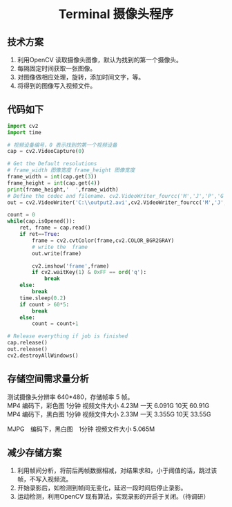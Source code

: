 # <center> Terminal 摄像头程序
## 技术方案
1. 利用OpenCV 读取摄像头图像，默认为找到的第一个摄像头。
2. 每隔固定时间获取一张图像。
3. 对图像做相应处理，旋转，添加时间文字，等。
4. 将得到的图像写入视频文件。


## 代码如下
```Python
import cv2
import time

# 视频设备编号，0 表示找到的第一个视频设备
cap = cv2.VideoCapture(0)

# Get the Default resolutions
# frame_width 图像宽度 frame_height 图像宽度
frame_width = int(cap.get(3))
frame_height = int(cap.get(4))
print(frame_height,'  ',frame_width)
# Define the codec and filename. cv2.VideoWriter_fourcc('M','J','P','G') cv2.VideoWriter_fourcc('m', 'p', '4', 'v')
out = cv2.VideoWriter('C:\\output2.avi',cv2.VideoWriter_fourcc('M','J','P','G'), 5, (frame_width,frame_height),isColor = False)

count = 0
while(cap.isOpened()):
    ret, frame = cap.read()
    if ret==True:
        frame = cv2.cvtColor(frame,cv2.COLOR_BGR2GRAY)
        # write the  frame
        out.write(frame)

        cv2.imshow('frame',frame)
        if cv2.waitKey(1) & 0xFF == ord('q'):
            break
    else:
        break
    time.sleep(0.2)
    if count > 60*5:
        break
    else:
        count = count+1

# Release everything if job is finished
cap.release()
out.release()
cv2.destroyAllWindows()
```  

## 存储空间需求量分析

测试摄像头分辨率 640*480，存储帧率 5 帧。  
MP4 编码下，彩色图 1分钟 视频文件大小 4.23M 一天 6.091G 10天 60.91G  
MP4 编码下，黑白图 1分钟 视频文件大小 2.33M 一天 3.355G 10天 33.55G

MJPG　编码下，黑白图　1分钟 视频文件大小 5.065M

## 减少存储方案

1. 利用帧间分析，将前后两帧数据相减，对结果求和，小于阈值的话，跳过该帧，不写入视频流。
2. 开始录影后，如检测到帧间无变化，延迟一段时间后停止录影。
3. 运动检测，利用OpenCV 现有算法，实现录影的开启于关闭。（待调研）